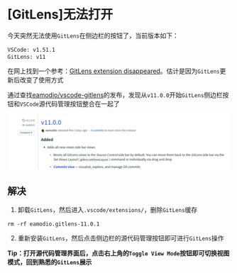 
# [GitLens]无法打开

今天突然无法使用`GitLens`在侧边栏的按钮了，当前版本如下：

```
VSCode: v1.51.1
GitLens: v11
```

在网上找到一个参考：[GitLens extension disappeared](https://stackoverflow.com/questions/52575341/gitlens-extension-disappeared/52575990)。估计是因为`GitLens`更新后改变了使用方式

通过查找[eamodio/vscode-gitlens](https://github.com/eamodio/vscode-gitlens/releases)的发布，发现从`v11.0.0`开始`GitLens`侧边栏按钮和`VSCode`源代码管理按钮整合在一起了

![](./imgs/vscode-gitlens.png)

## 解决

1. 卸载`GitLens`，然后进入`.vscode/extensions/`，删除`GitLens`缓存

```
rm -rf eamodio.gitlens-11.0.1
```

2. 重新安装`GitLens`，然后点击侧边栏的源代码管理按钮即可进行`GitLens`操作

**Tip：打开源代码管理界面后，点击右上角的`Toggle View Mode`按钮即可切换视图模式，回到熟悉的`GitLens`展示**